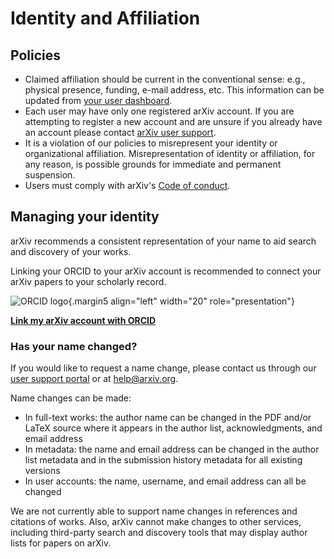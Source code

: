 # Identity and Affiliation

## Policies

-   Claimed affiliation should be current in
    the conventional sense: e.g., physical presence, funding, e-mail
    address, etc. This information can be updated from [your user dashboard](https://arxiv.org/user/).
-   Each user may have only one registered arXiv account. If you are
    attempting to register a new account and are unsure if you already
    have an account please contact [arXiv user support](https://arxiv.org/support).
-   It is a violation of our policies to misrepresent your identity or
    organizational affiliation. Misrepresentation of identity or affiliation, for any
    reason, is possible grounds for immediate and permanent suspension.
-   Users must comply with arXiv's [Code of conduct](code_of_conduct.md).

## Managing your identity

arXiv recommends a consistent representation of your name to aid search and discovery of your works. 

Linking your ORCID to your arXiv account is recommended to connect your arXiv papers to your scholarly record.

![ORCID logo](../../assets/orcid-logo.png){.margin5 align="left" width="20" role="presentation"}

**[Link my arXiv account with ORCID](https://arxiv.org/user/confirm_orcid_id)**



### Has your name changed?

If you would like to request a name change, please contact us through our [user support portal](https://arxiv.org/support) or at help@arxiv.org.

Name changes can be made:

-  In full-text works: the author name can be changed in the PDF and/or LaTeX source where it appears in the author list, acknowledgments, and email address
-  In metadata: the name and email address can be changed in the author list metadata and in the submission history metadata for all existing versions
- In user accounts: the name, username, and email address can all be changed

We are not currently able to support name changes in references and citations of works. Also, arXiv cannot make changes to other services, including third-party search and discovery tools that may display author lists for papers on arXiv. 
